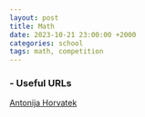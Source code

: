 ```yaml
---
layout: post
title: Math
date: 2023-10-21 23:00:00 +2000
categories: school
tags: math, competition
---
```


### - Useful URLs
[Antonija Horvatek](http://www.antonija-horvatek.from.hr)